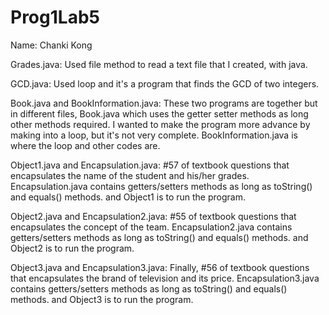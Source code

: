 # Prog1Lab5

Name: Chanki Kong

Grades.java: Used file method to read a text file that I created, with java.

GCD.java: Used loop and it's a program that finds the GCD of two integers.

Book.java and BookInformation.java:
These two programs are together but in different files, Book.java which uses
the getter setter methods as long other methods required.
I wanted to make the program more advance by making into a loop, but it's not very
complete. BookInformation.java is where the loop and other codes are.

Object1.java and Encapsulation.java:
#57 of textbook questions that encapsulates the name of the student and his/her grades.
Encapsulation.java contains getters/setters methods as long as toString() and equals() methods.
and Object1 is to run the program.

Object2.java and Encapsulation2.java:
#55 of textbook questions that encapsulates the concept of the team.
Encapsulation2.java contains getters/setters methods as long as toString() and equals() methods.
and Object2 is to run the program.

Object3.java and Encapsulation3.java:
Finally, #56 of textbook questions that encapsulates the brand of television and its price.
Encapsulation3.java contains getters/setters methods as long as toString() and equals() methods.
and Object3 is to run the program.